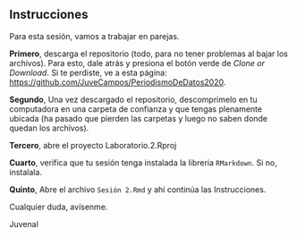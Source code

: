 ## Instrucciones

Para esta sesión, vamos a trabajar en parejas.

**Primero**, descarga el repositorio (todo, para no tener problemas al bajar los archivos).
Para esto, dale atrás y presiona el botón verde de _Clone or Download_. Si te perdiste, ve a esta página: https://github.com/JuveCampos/PeriodismoDeDatos2020.

**Segundo**,  Una vez descargado el repositorio, descomprimelo en tu computadora en una carpeta de confianza y que tengas plenamente ubicada (ha pasado que pierden las carpetas y luego no saben donde quedan los archivos).

**Tercero**, abre el proyecto Laboratorio.2.Rproj

**Cuarto**, verifica que tu sesión tenga instalada la libreria `RMarkdown`. Si no, instalala.

**Quinto**, Abre el archivo `Sesión 2.Rmd` y ahí continúa las Instrucciones.

Cualquier duda, avísenme.

Juvenal
